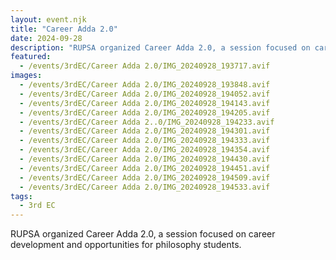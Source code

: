 ```yaml
---
layout: event.njk
title: "Career Adda 2.0"
date: 2024-09-28
description: "RUPSA organized Career Adda 2.0, a session focused on career development and opportunities for philosophy students."
featured:
  - /events/3rdEC/Career Adda 2.0/IMG_20240928_193717.avif
images:
  - /events/3rdEC/Career Adda 2.0/IMG_20240928_193848.avif
  - /events/3rdEC/Career Adda 2.0/IMG_20240928_194052.avif
  - /events/3rdEC/Career Adda 2.0/IMG_20240928_194143.avif
  - /events/3rdEC/Career Adda 2.0/IMG_20240928_194205.avif
  - /events/3rdEC/Career Adda 2..0/IMG_20240928_194233.avif
  - /events/3rdEC/Career Adda 2.0/IMG_20240928_194301.avif
  - /events/3rdEC/Career Adda 2.0/IMG_20240928_194333.avif
  - /events/3rdEC/Career Adda 2.0/IMG_20240928_194354.avif
  - /events/3rdEC/Career Adda 2.0/IMG_20240928_194430.avif
  - /events/3rdEC/Career Adda 2.0/IMG_20240928_194451.avif
  - /events/3rdEC/Career Adda 2.0/IMG_20240928_194509.avif
  - /events/3rdEC/Career Adda 2.0/IMG_20240928_194533.avif
tags:
  - 3rd EC
---
```


RUPSA organized Career Adda 2.0, a session focused on career development and opportunities for philosophy students.
